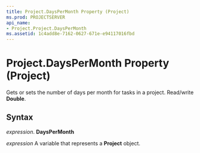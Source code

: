 ```yaml
---
title: Project.DaysPerMonth Property (Project)
ms.prod: PROJECTSERVER
api_name:
- Project.Project.DaysPerMonth
ms.assetid: 1c4add8e-7162-0627-671e-e94117016fbd
---
```



# Project.DaysPerMonth Property (Project)

Gets or sets the number of days per month for tasks in a project. Read/write  **Double**.


## Syntax

 _expression_. **DaysPerMonth**

 _expression_ A variable that represents a **Project** object.


